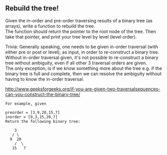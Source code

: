 ## Rebuild the tree!
Given the in-order and pre-order traversing results of a binary tree (as arrays), write a function to rebuild the tree.  
The function should return the pointer to the root node of the tree. Then take that pointer, and print your tree level by level (level order).  

Trivia: Generally speaking, one needs to be given in-order traversal (with either pre or post or level), as input, in order to re-construct a binary tree.  
Without in-order traversal given, it's not possible to re-construct a binary tree without ambiguity, even if all other 3 traversal orders are given.  
The only exception, is if we know something more about the tree e.g. if the binary tree is full and complete, then we can resolve the ambiguity without having to know the in-order traversal.  
   
http://www.geeksforgeeks.org/if-you-are-given-two-traversalsequences-can-you-construct-the-binary-tree/

``` 
For example, given

preorder = [3,9,20,15,7]
inorder = [9,3,15,20,7]
Return the following binary tree:

    3
   / \
  9  20
    /  \
   15   7
```